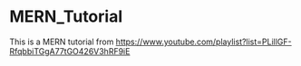 # MERN_Tutorial
This is a MERN tutorial from https://www.youtube.com/playlist?list=PLillGF-RfqbbiTGgA77tGO426V3hRF9iE
